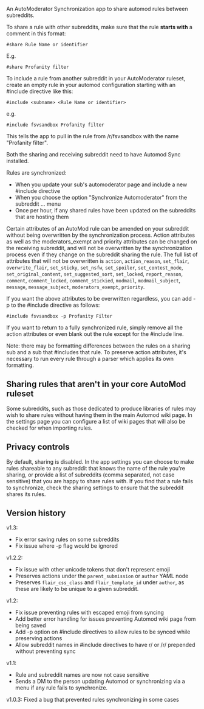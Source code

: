 An AutoModerator Synchronization app to share automod rules between subreddits.

To share a rule with other subreddits, make sure that the rule **starts with** a comment in this format:

`#share Rule Name or identifier`

E.g.

`#share Profanity filter`

To include a rule from another subreddit in your AutoModerator ruleset, create an empty rule in your automod configuration starting with an #include directive like this:

`#include <subname> <Rule Name or identifier>`

e.g.

`#include fsvsandbox Profanity filter`

This tells the app to pull in the rule from /r/fsvsandbox with the name "Profanity filter".

Both the sharing and receiving subreddit need to have Automod Sync installed.

Rules are synchronized:
* When you update your sub's automoderator page and include a new #include directive
* When you choose the option "Synchronize Automoderator" from the subreddit ... menu
* Once per hour, if any shared rules have been updated on the subreddits that are hosting them

Certain attributes of an AutoMod rule can be amended on your subreddit without being overwritten by the synchronization process. Action attributes as well as the moderators_exempt and priority attributes can be changed on the receiving subreddit, and will not be overwritten by the synchronization process even if they change on the subreddit sharing the rule. The full list of attributes that will not be overwritten is `action`, `action_reason`, `set_flair`, `overwrite_flair`, `set_sticky`, `set_nsfw`, `set_spoiler`, `set_contest_mode`, `set_original_content`, `set_suggested_sort`, `set_locked`, `report_reason`, `comment`, `comment_locked`, `comment_stickied`, `modmail`, `modmail_subject`, `message`, `message_subject`, `moderators_exempt`, `priority`.

If you want the above attributes to be overwritten regardless, you can add -p to the #include directive as follows:

`#include fsvsandbox -p Profanity Filter`

If you want to return to a fully synchronized rule, simply remove all the action attributes or even blank out the rule except for the #include line.

Note: there may be formatting differences between the rules on a sharing sub and a sub that #includes that rule. To preserve action attributes, it's necessary to run every rule through a parser which applies its own formatting.

## Sharing rules that aren't in your core AutoMod ruleset

Some subreddits, such as those dedicated to produce libraries of rules may wish to share rules without having them in the main Automod wiki page. In the settings page you can configure a list of wiki pages that will also be checked for when importing rules.

## Privacy controls

By default, sharing is disabled. In the app settings you can choose to make rules shareable to any subreddit that knows the name of the rule you're sharing, or provide a list of subreddits (comma separated, not case sensitive) that you are happy to share rules with. If you find that a rule fails to synchronize, check the sharing settings to ensure that the subreddit shares its rules.

## Version history

v1.3:

* Fix error saving rules on some subreddits
* Fix issue where -p flag would be ignored

v1.2.2:

* Fix issue with other unicode tokens that don't represent emoji
* Preserves actions under the `parent_submission` or `author` YAML node
* Preserves `flair_css_class` and `flair_template_id` under `author`, as these are likely to be unique to a given subreddit.

v1.2:

* Fix issue preventing rules with escaped emoji from syncing
* Add better error handling for issues preventing Automod wiki page from being saved
* Add -p option on #include directives to allow rules to be synced while preserving actions
* Allow subreddit names in #include directives to have r/ or /r/ prepended without preventing sync

v1.1: 

* Rule and subreddit names are now not case sensitive
* Sends a DM to the person updating Automod or synchronizing via a menu if any rule fails to synchronize.

v1.0.3: Fixed a bug that prevented rules synchronizing in some cases
